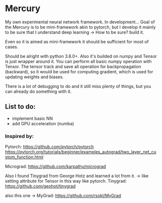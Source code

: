 # Mercury
My own experimental neural network framework. In development...
Goal of the Mercury is to be mini-framework akin to pytorch, but I develop it mainly to be sure that I understand deep learning -> How to be sure? build it.

Even so it is aimed as mini-framework it should be sufficient for most of cases.

Should be alright with python 3.8.0+. Also it's builded on numpy and Tensor is just wrapper around it.
You can perform all basic numpy operation with Tensor. The tensor track and save all operation for
backpropagation (backward), so it would be used for computing gradient, which is used for updating weights and biases.

There is a lot of debugging to do and it still miss plenty of things, but you can already do something with it.

## List to do:
- implement basic NN
- add GPU acceleration (numba)

### Inspired by: 
Pytorch:
https://github.com/pytorch/pytorch
https://pytorch.org/tutorials/beginner/examples_autograd/two_layer_net_custom_function.html

Micrograd:
https://github.com/karpathy/micrograd


Also I found Tinygrad from George Hotz and learned a lot from it.
-> like setting attribute for Tensor in this way like pytorch.
Tinygrad:
https://github.com/geohot/tinygrad

also this one -> MyGrad:
https://github.com/rsokl/MyGrad
